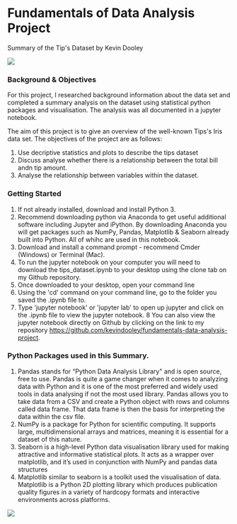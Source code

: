 # Fundamentals of Data Analysis Project
Summary of the Tip's Dataset by Kevin Dooley

![]("tip.png")

### Background & Objectives

For this project, I researched background information about the data set and completed a summary analysis on the dataset using statistical python packages and visualisation. The analysis was all documented in a jupyter notebook.

The aim of this project is to give an overview of the well-known Tips's Iris data set. The objectives of the project are as follows:
1. Use decriptive statistics and plots to describe the tips dataset
2. Discuss analyse whether there is a relationship between the total bill andn tip amount.
3. Analyse the relationship between variables within the dataset.


### Getting Started
1. If not already installed, download and install Python 3.
2. Recommend downloading python via Anaconda to get useful additional software including Jupyter and iPython. By downloading Anaconda you will get packages such as NumPy, Pandas, Matplotlib & Seaborn already built into Python. All of whihc are used in this notebook.
3. Download and install a command prompt - recommend Cmder (Windows) or Terminal (Mac).
4. To run the jupyter notebook on your computer you will need to download the tips_dataset.ipynb to your desktop using the clone tab on my Github repository.
5. Once downloaded to your desktop, open your command line
6. Using the 'cd' command on your command line, go to the folder you saved the .ipynb file to.
7. Type 'jupyter notebook' or 'jupyter lab' to open up jupyter and click on the .ipynb file to view the jupyter notebook.
8 You can also view the jupyter notebook directly on Github by clicking on the link to my repository https://github.com/kevindooley/fundamentals-data-analysis-project.

### Python Packages used in this Summary.

1. Pandas stands for “Python Data Analysis Library" and is open source, free to use. Pandas is quite a game changer when it comes to analyzing data with Python and it is one of the most preferred and widely used tools in data analysing if not the most used library. Pandas allows you to take data from a CSV and create a Python object with rows and columns called data frame. That data frame is then the basis for interpreting the data within the csv file.
2. NumPy is a package for Python for scientific computing. It supports large, multidimensional arrays and matrices, meaning it is essential for a dataset of this nature.
3. Seaborn is a high-level Python data visualisation library used for making attractive and informative statistical plots. It acts as a wrapper over matplotlib, and it’s used in conjunction with NumPy and pandas data structures
4. Matplotlib similar to seaborn is a toolkit used the visualisation of data. Matplotlib is a Python 2D plotting library which produces publication quality figures in a variety of hardcopy formats and interactive environments across platforms.

![]("packages.png")